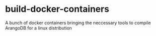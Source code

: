 # build-docker-containers
A bunch of docker containers bringing the neccessary tools to compile ArangoDB for a linux distribution
